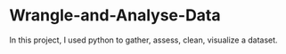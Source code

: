 # Wrangle-and-Analyse-Data
In this project, I used python to gather, assess, clean, visualize a dataset.
